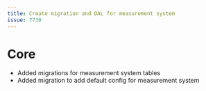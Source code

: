 ```yaml
---
title: Create migration and DAL for measurement system
issue: 7730
---
```

# Core
* Added migrations for measurement system tables
* Added migration to add default config for measurement system
